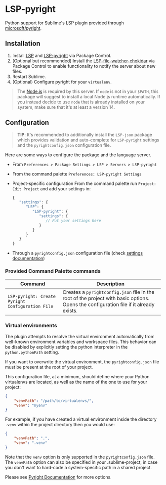 # LSP-pyright

Python support for Sublime's LSP plugin provided through [microsoft/pyright](https://github.com/microsoft/pyright).

## Installation

1. Install [LSP](https://packagecontrol.io/packages/LSP) and [LSP-pyright](https://packagecontrol.io/packages/LSP-pyright) via Package Control.
2. (Optional but recommended) Install the [LSP-file-watcher-chokidar](https://github.com/sublimelsp/LSP-file-watcher-chokidar) via Package Control to enable functionality to notify the server about new files.
3. Restart Sublime.
4. (Optional) Configure pyright for your `virtualenv`.

> The [Node.js](https://nodejs.org) is required by this server. If `node` is not in your `$PATH`, this package will suggest to install a local Node.js runtime automatically. If you instead decide to use `node` that is already installed on your system, make sure that it's at least a version 14.

## Configuration

> **TIP**: It's recommended to additionally install the `LSP-json` package which provides validation and auto-complete for `LSP-pyright` settings and the `pyrightconfig.json` configuration file.

Here are some ways to configure the package and the language server.

- From `Preferences > Package Settings > LSP > Servers > LSP-pyright`
- From the command palette `Preferences: LSP-pyright Settings`
- Project-specific configuration
  From the command palette run `Project: Edit Project` and add your settings in:

  ```js
  {
     "settings": {
        "LSP": {
           "LSP-pyright": {
              "settings": {
                 // Put your settings here
              }
           }
        }
     }
  }
  ```

- Through a `pyrightconfig.json` configuration file (check [settings documentation](https://github.com/microsoft/pyright/blob/main/docs/configuration.md))

### Provided Command Palette commands

| Command | Description |
|---------|-------------|
| `LSP-pyright: Create Pyright Configuration File` | Creates a `pyrightconfig.json` file in the root of the project with basic options. Opens the configuration file if it already exists. |

### Virtual environments

The plugin attempts to resolve the virtual environment automatically from well-known environment variables and workspace files.
This behavior can be disabled by explicitly setting the python interpreter in the `python.pythonPath` setting.

If you want to overwrite the virtual environment, the `pyrightconfig.json` file must be present at the root of your project.

This configuration file, at a minimum, should define where your Python virtualenvs are located, as well as the name of the one to use for your project:

```json
{
    "venvPath": "/path/to/virtualenvs/",
    "venv": "myenv"
}
```

For example, if you have created a virtual environment inside the directory `.venv` within the project directory then you would use:

```json
{
    "venvPath": ".",
    "venv": ".venv"
}
```

Note that the `venv` option is only supported in the `pyrightconfig.json` file. The `venvPath` option can also be specified in your .sublime-project, in case you don't want to hard-code a system-specific path in a shared project.

Please see [Pyright Documentation](https://github.com/microsoft/pyright/blob/main/docs/configuration.md) for more options.
